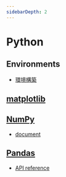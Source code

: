 ```yaml
---
sidebarDepth: 2
---
```


# Python

## Environments

* [環境構築](/python/setup)

## [matplotlib](https://matplotlib.org/)

## [NumPy](https://numpy.org/)

* [document](https://numpy.org/doc/stable/)

## [Pandas](https://pandas.pydata.org/)

* [API reference](https://pandas.pydata.org/docs/reference/index.html)